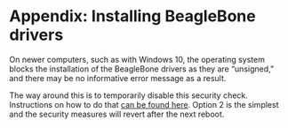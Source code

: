 # Appendix: Installing BeagleBone drivers

On newer computers, such as with Windows 10, the operating system blocks the installation of the BeagleBone drivers as they are “unsigned,” and there may be no informative error message as a result.

The way around this is to temporarily disable this security check. Instructions on how to do that [can be found here](https://www.howtogeek.com/167723/how-to-disable-driver-signature-verification-on-64-bit-windows-8.1-so-that-you-can-install-unsigned-drivers/). Option 2 is the simplest and the security measures will revert after the next reboot.

